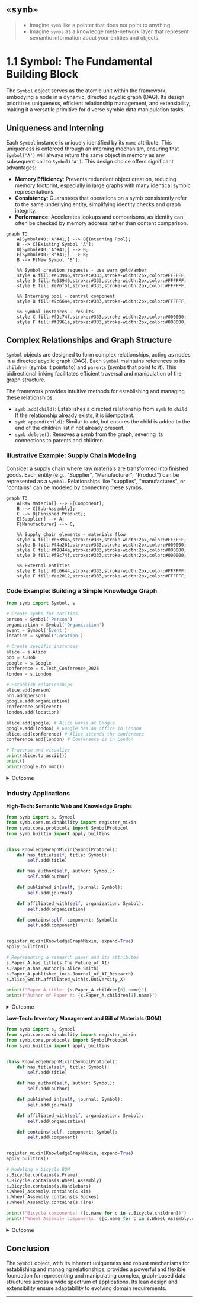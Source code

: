 # `«symb»`

> - Imagine `symb` like a pointer that does not point to anything. 
> - Imagine `symbs` as a knowledge meta-network layer that represent semantic information about your entities and objects.

# 1.1 Symbol: The Fundamental Building Block

The `Symbol` object serves as the atomic unit within the framework, embodying a node in a dynamic, directed acyclic graph (DAG). Its design prioritizes uniqueness, efficient relationship management, and extensibility, making it a versatile primitive for diverse symbic data manipulation tasks.

## Uniqueness and Interning

Each `Symbol` instance is uniquely identified by its `name` attribute. This uniqueness is enforced through an interning mechanism, ensuring that `Symbol('A')` will always return the same object in memory as any subsequent call to `Symbol('A')`. This design choice offers significant advantages:

-   **Memory Efficiency**: Prevents redundant object creation, reducing memory footprint, especially in large graphs with many identical symbic representations.
-   **Consistency**: Guarantees that operations on a symb consistently refer to the same underlying entity, simplifying identity checks and graph integrity.
-   **Performance**: Accelerates lookups and comparisons, as identity can often be checked by memory address rather than content comparison.

```mermaid
graph TD
    A[Symbol#40;'A'#41;] --> B{Interning Pool};
    B --> C[Existing Symbol 'A'];
    D[Symbol#40;'A'#41;] --> B;
    E[Symbol#40;'B'#41;] --> B;
    B --> F[New Symbol 'B'];

    %% Symbol creation requests - use warm gold/amber
    style A fill:#e63946,stroke:#333,stroke-width:2px,color:#FFFFFF;
    style D fill:#e63946,stroke:#333,stroke-width:2px,color:#FFFFFF;
    style E fill:#e76f51,stroke:#333,stroke-width:2px,color:#FFFFFF;
    
    %% Interning pool - central component
    style B fill:#9c6644,stroke:#333,stroke-width:2px,color:#FFFFFF;
    
    %% Symbol instances - results
    style C fill:#f9c74f,stroke:#333,stroke-width:2px,color:#000000;
    style F fill:#f8961e,stroke:#333,stroke-width:2px,color:#000000;
```

## Complex Relationships and Graph Structure

`Symbol` objects are designed to form complex relationships, acting as nodes in a directed acyclic graph (DAG). Each `Symbol` maintains references to its `children` (symbs it points to) and `parents` (symbs that point to it). This bidirectional linking facilitates efficient traversal and manipulation of the graph structure.

The framework provides intuitive methods for establishing and managing these relationships:

-   `symb.add(child)`: Establishes a directed relationship from `symb` to `child`. If the relationship already exists, it is idempotent.
-   `symb.append(child)`: Similar to `add`, but ensures the child is added to the end of the children list if not already present.
-   `symb.delete()`: Removes a symb from the graph, severing its connections to parents and children.

### Illustrative Example: Supply Chain Modeling

Consider a supply chain where raw materials are transformed into finished goods. Each entity (e.g., "Supplier", "Manufacturer", "Product") can be represented as a `Symbol`. Relationships like "supplies", "manufactures", or "contains" can be modeled by connecting these symbs.

```mermaid
graph TD
    A[Raw Material] --> B[Component];
    B --> C[Sub-Assembly];
    C --> D[Finished Product];
    E[Supplier] --> A;
    F[Manufacturer] --> C;

    %% Supply chain elements - materials flow
    style A fill:#e63946,stroke:#333,stroke-width:2px,color:#FFFFFF;
    style B fill:#f4a261,stroke:#333,stroke-width:2px,color:#000000;
    style C fill:#f9844a,stroke:#333,stroke-width:2px,color:#000000;
    style D fill:#f9c74f,stroke:#333,stroke-width:2px,color:#000000;
    
    %% External entities
    style E fill:#9c6644,stroke:#333,stroke-width:2px,color:#FFFFFF;
    style F fill:#ae2012,stroke:#333,stroke-width:2px,color:#FFFFFF;
```
### Code Example: Building a Simple Knowledge Graph

```python
from symb import Symbol, s

# Create symbs for entities
person = Symbol('Person')
organization = Symbol('Organization')
event = Symbol('Event')
location = Symbol('Location')

# Create specific instances
alice = s.Alice
bob = s.Bob
google = s.Google
conference = s.Tech_Conference_2025
london = s.London

# Establish relationships
alice.add(person)
bob.add(person)
google.add(organization)
conference.add(event)
london.add(location)

alice.add(google) # Alice works at Google
google.add(london) # Google has an office in London
alice.add(conference) # Alice attends the conference
conference.add(london) # Conference is in London

# Traverse and visualize
print(alice.to_ascii())
print()
print(google.to_mmd())
```
<details>
<summary>Outcome</summary>

```text
- Alice
  - Person
  - Google
    - Organization
    - London
      - Location
  - Tech_Conference_2025
    - Event

graph TD
    Google --> Organization
    Google --> London
    London --> Location
```

**Rendered Mermaid Diagram:**
```mermaid
graph TD
    Google --> Organization
    Google --> London
    London --> Location
```

</details>

### Industry Applications

**High-Tech: Semantic Web and Knowledge Graphs**

```python
from symb import s, Symbol
from symb.core.mixinability import register_mixin
from symb.core.protocols import SymbolProtocol
from symb.builtin import apply_builtins


class KnowledgeGraphMixin(SymbolProtocol):
    def has_title(self, title: Symbol):
        self.add(title)

    def has_author(self, author: Symbol):
        self.add(author)

    def published_in(self, journal: Symbol):
        self.add(journal)

    def affiliated_with(self, organization: Symbol):
        self.add(organization)

    def contains(self, component: Symbol):
        self.add(component)


register_mixin(KnowledgeGraphMixin, expand=True)
apply_builtins()

# Representing a research paper and its attributes
s.Paper_A.has_title(s.The_Future_of_AI)
s.Paper_A.has_author(s.Alice_Smith)
s.Paper_A.published_in(s.Journal_of_AI_Research)
s.Alice_Smith.affiliated_with(s.University_X)

print(f"Paper A title: {s.Paper_A.children[0].name}")
print(f"Author of Paper A: {s.Paper_A.children[1].name}")
```
<details>
<summary>Outcome</summary>

```text
Paper A title: The_Future_of_AI
Author of Paper A: Alice_Smith
```
</details>

**Low-Tech: Inventory Management and Bill of Materials (BOM)**

```python
from symb import s, Symbol
from symb.core.mixinability import register_mixin
from symb.core.protocols import SymbolProtocol
from symb.builtin import apply_builtins


class KnowledgeGraphMixin(SymbolProtocol):
    def has_title(self, title: Symbol):
        self.add(title)

    def has_author(self, author: Symbol):
        self.add(author)

    def published_in(self, journal: Symbol):
        self.add(journal)

    def affiliated_with(self, organization: Symbol):
        self.add(organization)

    def contains(self, component: Symbol):
        self.add(component)


register_mixin(KnowledgeGraphMixin, expand=True)
apply_builtins()

# Modeling a bicycle BOM
s.Bicycle.contains(s.Frame)
s.Bicycle.contains(s.Wheel_Assembly)
s.Bicycle.contains(s.Handlebars)
s.Wheel_Assembly.contains(s.Rim)
s.Wheel_Assembly.contains(s.Spokes)
s.Wheel_Assembly.contains(s.Tire)

print(f"Bicycle components: {[c.name for c in s.Bicycle.children]}")
print(f"Wheel Assembly components: {[c.name for c in s.Wheel_Assembly.children]}")
```
<details>
<summary>Outcome</summary>

```text
Bicycle components: ['Frame', 'Wheel_Assembly', 'Handlebars']
Wheel Assembly components: ['Rim', 'Spokes', 'Tire']
```
</details>

## Conclusion

The `Symbol` object, with its inherent uniqueness and robust mechanisms for establishing and managing relationships, provides a powerful and flexible foundation for representing and manipulating complex, graph-based data structures across a wide spectrum of applications. Its lean design and extensibility ensure adaptability to evolving domain requirements.

---
